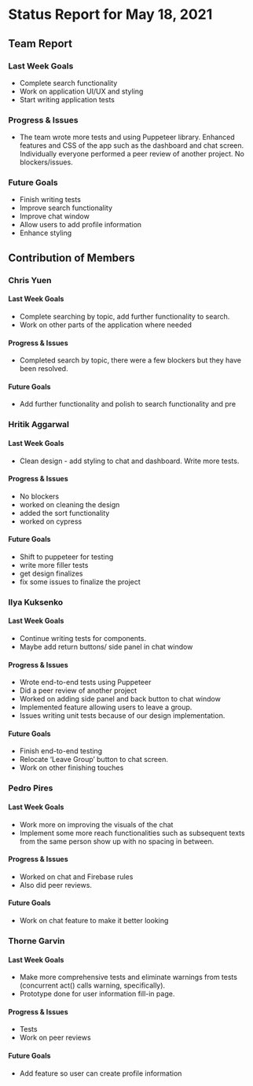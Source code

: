 # Status Report for May 18, 2021

## Team Report

### Last Week Goals

- Complete search functionality
- Work on application UI/UX and styling
- Start writing application tests

### Progress & Issues

- The team wrote more tests and using Puppeteer library. Enhanced features and
  CSS of the app such as the dashboard and chat screen. Individually everyone
  performed a peer review of another project. No blockers/issues.

### Future Goals

- Finish writing tests
- Improve search functionality
- Improve chat window
- Allow users to add profile information
- Enhance styling

## Contribution of Members

### Chris Yuen

#### Last Week Goals

- Complete searching by topic, add further functionality to search.
- Work on other parts of the application where needed

#### Progress & Issues

- Completed search by topic, there were a few blockers but they have been
  resolved.

#### Future Goals

- Add further functionality and polish to search functionality and pre

### Hritik Aggarwal

#### Last Week Goals

- Clean design - add styling to chat and dashboard. Write more tests.

#### Progress & Issues

- No blockers
- worked on cleaning the design
- added the sort functionality
- worked on cypress

#### Future Goals

- Shift to puppeteer for testing
- write more filler tests
- get design finalizes
- fix some issues to finalize the project

### Ilya Kuksenko

#### Last Week Goals

- Continue writing tests for components.
- Maybe add return buttons/ side panel in chat window

#### Progress & Issues

- Wrote end-to-end tests using Puppeteer
- Did a peer review of another project
- Worked on adding side panel and back button to chat window
- Implemented feature allowing users to leave a group.
- Issues writing unit tests because of our design implementation.

#### Future Goals

- Finish end-to-end testing
- Relocate ‘Leave Group’ button to chat screen.
- Work on other finishing touches

### Pedro Pires

#### Last Week Goals

- Work more on improving the visuals of the chat
- Implement some more reach functionalities such as subsequent texts from the
  same person show up with no spacing in between.

#### Progress & Issues

- Worked on chat and Firebase rules
- Also did peer reviews.

#### Future Goals

- Work on chat feature to make it better looking

### Thorne Garvin

#### Last Week Goals

- Make more comprehensive tests and eliminate warnings from tests (concurrent
  act() calls warning, specifically).
- Prototype done for user information fill-in page.

#### Progress & Issues

- Tests
- Work on peer reviews

#### Future Goals

- Add feature so user can create profile information
